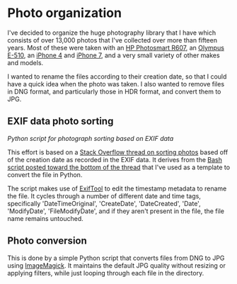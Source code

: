 # Photo organization

I've decided to organize the huge photography library that I have which consists of over 13,000 photos that I've collected over more than fifteen years. Most of these were taken with an [HP Photosmart R607](https://www.dpreview.com/products/hp/compacts/hp_r607), an [Olympus E-510](https://en.wikipedia.org/wiki/Olympus_E-510), an [iPhone 4](https://en.wikipedia.org/wiki/IPhone_4) and [iPhone 7](https://en.wikipedia.org/wiki/IPhone_7), and a very small variety of other makes and models.

I wanted to rename the files according to their creation date, so that I could have a quick idea when the photo was taken. I also wanted to remove files in DNG format, and particularly those in HDR format, and convert them to JPG. 

## EXIF data photo sorting

_Python script for photograph sorting based on EXIF data_

This effort is based on a [Stack Overflow thread on sorting photos](https://stackoverflow.com/questions/32062159/how-retrieve-the-creation-date-of-photos-with-a-script) based off of the creation date as recorded in the EXIF data. It derives from the [Bash script posted toward the bottom of the thread](https://stackoverflow.com/a/56896194) that I've used as a template to convert the file in Python.

The script makes use of [ExifTool](https://exiftool.org/) to edit the timestamp metadata to rename the file. It cycles through a number of different date and time tags, specifically 'DateTimeOriginal', 'CreateDate', 'DateCreated', 'Date', 'ModifyDate', 'FileModifyDate', and if they aren't present in the file, the file name remains untouched.

## Photo conversion

This is done by a simple Python script that converts files from DNG to JPG using [ImageMagick](https://imagemagick.org/). It maintains the default JPG quality without resizing or applying filters, while just looping through each file in the directory. 
